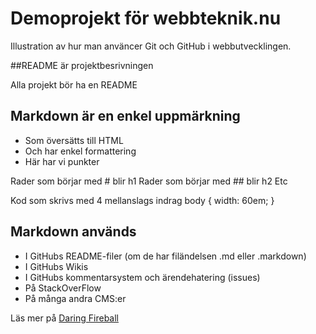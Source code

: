 # Demoprojekt för webbteknik.nu
Illustration av hur man använcer Git och GitHub i webbutvecklingen.

##README är projektbesrivningen

Alla projekt bör ha en README

## Markdown är en enkel uppmärkning

* Som översätts till HTML
* Och har enkel formattering
* Här har vi punkter


Rader som börjar med # blir h1
Rader som börjar med ## blir h2
Etc

Kod som skrivs med 4 mellanslags indrag 
    body {
     	width: 60em;
    }

## Markdown används

 * I GitHubs README-filer (om de har filändelsen .md eller .markdown)
 * I GitHubs Wikis
 * I GitHubs kommentarsystem och ärendehatering (issues)
 * På StackOverFlow
 * På många andra CMS:er

 Läs mer på [Daring Fireball](https://daringfireball.net/projects/markdown/)